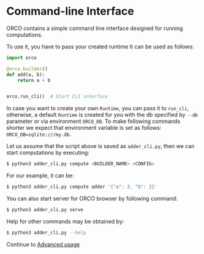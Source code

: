 # Command-line Interface

ORCO contains a simple command line interface designed for running computations.

To use it, you have to pass your created runtime It can be used
as follows:

```python
import orco

@orco.builder()
def add(a, b):
    return a + b


orco.run_cli()  # Start CLI interface
```

In case you want to create your own `Runtime`, you can pass it to `run_cli`, otherwise,
a default `Runtime` is created for you with the db specified by `--db` parameter
or via environment ``ORCO_DB``. To make following commands shorter we expect that
environment variable is set as follows: ``ORCO_DB=sqlite:///my.db``.

Let us assume that the script above is saved as `adder_cli.py`, then we can
start computations by executing:

```sh
$ python3 adder_cli.py compute <BUILDER_NAME> <CONFIG>
```

For our example, it can be:

```sh
$ python3 adder_cli.py compute adder '{"a": 3, "b": 2}'
```

You can also start server for ORCO browser by following command:

```sh
$ python3 adder_cli.py serve
```

Help for other commands may be obtained by:

```sh
$ python3 adder_cli.py --help
```

Continue to [Advanced usage](advanced.md)
